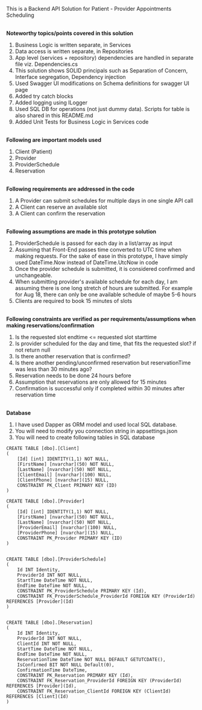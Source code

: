 This is a Backend API Solution for Patient - Provider Appointments Scheduling

<br/> <b>Noteworthy topics/points covered in this solution</b> <br/>
1. Business Logic is written separate, in Services
2. Data access is written separate, in Repositories
3. App level (services + repository) dependencies are handled in separate file viz. Dependencies.cs
4. This solution shows SOLID principals such as Separation of Concern, Interface segregation, Dependency injection
5. Used Swagger UI modifications on Schema definitions for swagger UI page
6. Added try catch blocks
7. Added logging using ILogger
8. Used SQL DB for operations (not just dummy data). Scripts for table is also shared in this README.md
9. Added Unit Tests for Business Logic in Services code

<br/> <b>Following are important models used </b><br/>
1. Client (Patient)
2. Provider
3. ProviderSchedule
4. Reservation

<br/> <b>Following requirements are addressed in the code </b> <br/>
1. A Provider can submit schedules for multiple days in one single API call
2. A Client can reserve an available slot
3. A Client can confirm the reservation

<br/> <b> Following assumptions are made in this prototype solution </b> <br/>
1. ProviderSchedule is passed for each day in a list/array as input 
2. Assuming that Front-End passes time converted to UTC time when making requests. For the sake of ease in this prototype, I have simply used DateTime.Now instead of DateTime.UtcNow in code
3. Once the provider schedule is submitted, it is considered confirmed and unchangeable.
4. When submitting provider's available schedule for each day, I am assuming there is one long stretch of hours are submitted. For example for Aug 18, there can only be one available schedule of maybe 5-6 hours
5. Clients are required to book 15 minutes of slots

<br/> <b>Following constraints are verified as per requirements/assumptions when making reservations/confirmation </b><br/>
1. Is the requested slot endtime <= requested slot starttime
2. Is provider scheduled for the day and time, that fits the requested slot? if not return null
3. Is there another reservation that is confirmed?
4. Is there another pending/unconfirmed reservation but reservationTime was less than 30 minutes ago?
5. Reservation needs to be done 24 hours before
6. Assumption that reservations are only allowed for 15 minutes
7. Confirmation is successful only if completed within 30 minutes after reservation time

<br/> <b>Database</b> <br/>
1. I have used Dapper as ORM model and used local SQL database.
2. You will need to modify you connection string in appsettings.json
2. You will need to create following tables in SQL database 

```
CREATE TABLE [dbo].[Client]
(
	[Id] [int] IDENTITY(1,1) NOT NULL,
	[FirstName] [nvarchar](50) NOT NULL,
	[LastName] [nvarchar](50) NOT NULL,
	[ClientEmail] [nvarchar](100) NULL,
	[ClientPhone] [nvarchar](15) NULL,
	CONSTRAINT PK_Client PRIMARY KEY (ID)
)

CREATE TABLE [dbo].[Provider]
(
	[Id] [int] IDENTITY(1,1) NOT NULL,
	[FirstName] [nvarchar](50) NOT NULL,
	[LastName] [nvarchar](50) NOT NULL,
	[ProviderEmail] [nvarchar](100) NULL,
	[ProviderPhone] [nvarchar](15) NULL,
	CONSTRAINT PK_Provider PRIMARY KEY (ID) 
)


CREATE TABLE [dbo].[ProviderSchedule]
(
	Id INT Identity,
	ProviderId INT NOT NULL,
	StartTime DateTime NOT NULL,
	EndTime DateTime NOT NULL,
	CONSTRAINT PK_ProviderSchedule PRIMARY KEY (Id),
	CONSTRAINT FK_ProviderSchedule_ProviderId FOREIGN KEY (ProviderId) REFERENCES [Provider](Id)
)


CREATE TABLE [dbo].[Reservation]
(
	Id INT Identity,
	ProviderId INT NOT NULL,
	ClientId INT NOT NULL,
	StartTime DateTime NOT NULL,
	EndTime DateTime NOT NULL,
	ReservationTime DateTime NOT NULL DEFAULT GETUTCDATE(),
	IsConfirmed BIT NOT NULL Default(0),
	ConfirmationTime DateTime,
	CONSTRAINT PK_Reservation PRIMARY KEY (Id),
	CONSTRAINT FK_Reservation_ProviderId FOREIGN KEY (ProviderId) REFERENCES [Provider](Id),
	CONSTRAINT FK_Reservation_ClientId FOREIGN KEY (ClientId) REFERENCES [Client](Id)
)
```
